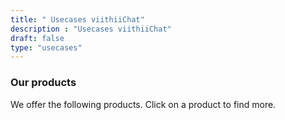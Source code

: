 ```yaml
---
title: " Usecases viithiiChat"
description : "Usecases viithiiChat"
draft: false
type: "usecases"
---
```


### Our products

We offer the following products. Click on a product to find more.